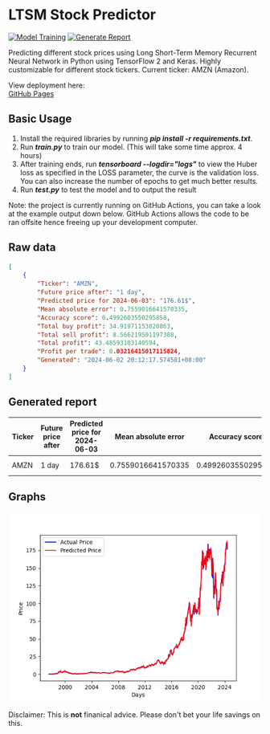 # **LTSM Stock Predictor**
[![Model Training](https://github.com/yapkhaichuen/LTSM-Stock-Predictor/actions/workflows/model-training.yml/badge.svg)](https://github.com/yapkhaichuen/LTSM-Stock-Predictor/actions/workflows/model-training.yml) [![Generate Report](https://github.com/yapkhaichuen/LTSM-Stock-Predictor/actions/workflows/generate-report.yml/badge.svg?event=workflow_dispatch)](https://github.com/yapkhaichuen/LTSM-Stock-Predictor/actions/workflows/generate-report.yml)

Predicting different stock prices using Long Short-Term Memory Recurrent Neural Network in Python using TensorFlow 2 and Keras. Highly customizable for different stock tickers. Current ticker: AMZN (Amazon).

View deployment here: <br>
[GitHub Pages](https://yapkhaichuen.github.io/LTSM-Stock-Predictor)

## **Basic Usage**
1. Install the required libraries by running ***pip install -r requirements.txt***.
1. Run ***train.py*** to train our model. (This will take some time approx. 4 hours)
2. After training ends, run ***tensorboard --logdir="logs"*** to view the Huber loss as specified in the LOSS parameter, the curve is the validation loss. You can also increase the number of epochs to get much better results.
3. Run ***test.py*** to test the model and to output the result

Note: the project is currently running on GitHub Actions, you can take a look at the example output down below. GitHub Actions allows the code to be ran offsite hence freeing up your development computer.

## **Raw data**
<!-- MARKDOWN-AUTO-DOCS:START (CODE:src=https://raw.githubusercontent.com/yapkhaichuen/LTSM-Stock-Predictor/main/data.json) -->
<!-- The below code snippet is automatically added from https://raw.githubusercontent.com/yapkhaichuen/LTSM-Stock-Predictor/main/data.json -->
```json
[
    {
        "Ticker": "AMZN",
        "Future price after": "1 day",
        "Predicted price for 2024-06-03": "176.61$",
        "Mean absolute error": 0.7559016641570335,
        "Accuracy score": 0.4992603550295858,
        "Total buy profit": 34.91971153020863,
        "Total sell profit": 8.566219501197308,
        "Total profit": 43.48593103140594,
        "Profit per trade": 0.03216415017115824,
        "Generated": "2024-06-02 20:12:17.574581+08:00"
    }
]
```
<!-- The below code snippet is automatically added from https://raw.githubusercontent.com/yapkhaichuen/LTSM-Stock-Predictor/main/data.json -->
<!-- MARKDOWN-AUTO-DOCS:END -->

## **Generated report**
<!-- MARKDOWN-AUTO-DOCS:START (JSON_TO_HTML_TABLE:src=./data.json) -->
<table class="JSON-TO-HTML-TABLE"><thead><tr><th class="ticker-th">Ticker</th><th class="future-price-after-th">Future price after</th><th class="predicted-price-for-2024-06-03-th">Predicted price for 2024-06-03</th><th class="mean-absolute-error-th">Mean absolute error</th><th class="accuracy-score-th">Accuracy score</th><th class="total-buy-profit-th">Total buy profit</th><th class="total-sell-profit-th">Total sell profit</th><th class="total-profit-th">Total profit</th><th class="profit-per-trade-th">Profit per trade</th><th class="generated-th">Generated</th></tr></thead><tbody ><tr ><td class="ticker-td td_text">AMZN</td><td class="future-price-after-td td_text">1 day</td><td class="predicted-price-for-2024-06-03-td td_text">176.61$</td><td class="mean-absolute-error-td td_num">0.7559016641570335</td><td class="accuracy-score-td td_num">0.4992603550295858</td><td class="total-buy-profit-td td_num">34.91971153020863</td><td class="total-sell-profit-td td_num">8.566219501197308</td><td class="total-profit-td td_num">43.48593103140594</td><td class="profit-per-trade-td td_num">0.03216415017115824</td><td class="generated-td td_text">2024-06-02 20:12:17.574581+08:00</td></tr></tbody></table>
<!-- MARKDOWN-AUTO-DOCS:END -->

## **Graphs**
![graph](./graphs/prediction.png)


Disclaimer: This is **not** finanical advice. Please don't bet your life savings on this.
